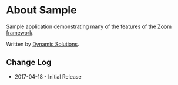 # About Sample

Sample application demonstrating many of the features of the [Zoom framework](https://github.com/dsilabs/zoom).

Written by [Dynamic Solutions](https://www.dynamic-solutions.com).


## Change Log

* 2017-04-18 - Initial Release
